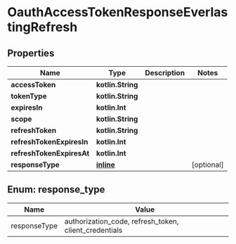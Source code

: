 
# OauthAccessTokenResponseEverlastingRefresh

## Properties
| Name | Type | Description | Notes |
| ------------ | ------------- | ------------- | ------------- |
| **accessToken** | **kotlin.String** |  |  |
| **tokenType** | **kotlin.String** |  |  |
| **expiresIn** | **kotlin.Int** |  |  |
| **scope** | **kotlin.String** |  |  |
| **refreshToken** | **kotlin.String** |  |  |
| **refreshTokenExpiresIn** | **kotlin.Int** |  |  |
| **refreshTokenExpiresAt** | **kotlin.Int** |  |  |
| **responseType** | [**inline**](#ResponseType) |  |  [optional] |


<a id="ResponseType"></a>
## Enum: response_type
| Name | Value |
| ---- | ----- |
| responseType | authorization_code, refresh_token, client_credentials |



